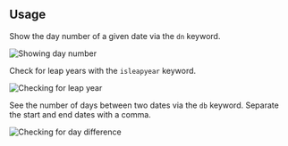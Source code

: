 ## Usage

Show the day number of a given date via the `dn` keyword.

![Showing day number](images/dn.png)

Check for leap years with the `isleapyear` keyword.

![Checking for leap year](images/isleapyear.png)

See the number of days between two dates via the `db` keyword. Separate the start and end dates with a comma.

![Checking for day difference](images/db.png)
